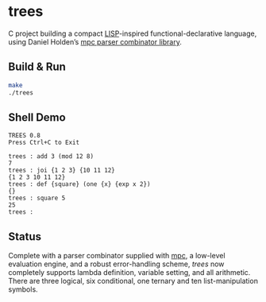 # trees

C project building a compact [LISP](https://en.wikipedia.org/wiki/Lisp_(programming_language))-inspired functional-declarative language, using Daniel Holden’s [mpc parser combinator library](https://github.com/orangeduck/mpc).

## Build & Run
```bash
make
./trees
```
## Shell Demo
```
TREES 0.8
Press Ctrl+C to Exit

trees : add 3 (mod 12 8)
7
trees : joi {1 2 3} {10 11 12}
{1 2 3 10 11 12}
trees : def {square} (one {x} {exp x 2})
{}
trees : square 5
25
trees : 
```
## Status
Complete with a parser combinator supplied with [mpc](https://github.com/orangeduck/mpc), a low-level evaluation engine, and a robust error-handling scheme, <i> trees </i> now completely supports lambda definition, variable setting, and all arithmetic. There are three logical, six conditional, one ternary and ten list-manipulation symbols. 
 
